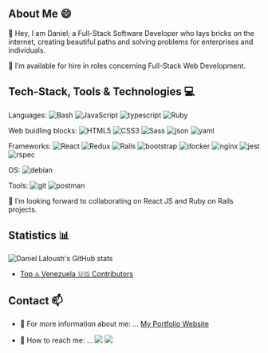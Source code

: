 <!--
**dandush03/dandush03** is a ✨ _special_ ✨ repository because its `README.md` (this file) appears on your GitHub profile.

Here are some ideas to get you started:

- 🔭 I’m currently working on ...
- 🌱 I’m currently learning ...
- 👯 I’m looking to collaborate on ...
- 🤔 I’m looking for help with ...
- 💬 Ask me about ...
- 📫 How to reach me: ...
- 😄 Pronouns: ...
- ⚡ Fun fact: ...
- [![Top Langs](https://github-readme-stats.vercel.app/api/top-langs/?username=dandush03)](https://github.com/anuraghazra/github-readme-stats) 
![Full-Stack Web Developer](https://user-images.githubusercontent.com/44635784/110093819-31e6fa80-7dac-11eb-885a-b936272a445a.gif)
-->

## About Me 😄
:wave: Hey, I am Daniel; a Full-Stack Software Developer who lays bricks on the internet, creating beautiful paths and solving problems for enterprises and individuals.

🔭 I’m available for hire in roles concerning Full-Stack Web Development.
## Tech-Stack, Tools & Technologies :computer:

Languages: <img alt="Bash" src="https://img.shields.io/badge/bash%20-%2314354C.svg?&style=for-the-badge&logo=bash&logoColor=white"/>  <img alt="JavaScript" src="https://img.shields.io/badge/javascript%20-%23323330.svg?&style=for-the-badge&logo=javascript&logoColor=white"/> <img alt="typescript" src="https://img.shields.io/badge/typescript-563D7C?style=for-the-badge&logo=typescript&logoColor=white"> <img alt="Ruby" src="https://img.shields.io/badge/ruby-%23CC342D.svg?&style=for-the-badge&logo=ruby&logoColor=white"/> 

Web buidling blocks: <img alt="HTML5" src="https://img.shields.io/badge/HTML5-E34F26?style=for-the-badge&logo=html5&logoColor=white"/> <img alt="CSS3" src="https://img.shields.io/badge/CSS3-1572B6?style=for-the-badge&logo=css3&logoColor=white"/> <img alt="Sass" src="https://img.shields.io/badge/sass-E34F26?style=for-the-badge&logo=css3&logoColor=white"/>
<img alt="json" src="https://img.shields.io/badge/json-563D7C?style=for-the-badge&logo=json&logoColor=white">
<img alt="yaml" src="https://img.shields.io/badge/yaml-563D7C?style=for-the-badge&logo=yaml&logoColor=white">

Frameworks: <img alt="React" src="https://img.shields.io/badge/react%20-%2320232a.svg?&style=for-the-badge&logo=react&logoColor=%2361DAFB"/> <img alt="Redux" src="https://img.shields.io/badge/redux%20-%23092E20.svg?&style=for-the-badge&logo=redux&logoColor=white"/> <img alt="Rails" src="https://img.shields.io/badge/rails%20-%23CC0000.svg?&style=for-the-badge&logo=ruby-on-rails&logoColor=white"/> <img alt="bootstrap" src="https://img.shields.io/badge/Bootstrap-563D7C?style=for-the-badge&logo=bootstrap&logoColor=white"> <img alt="docker" src="https://img.shields.io/badge/docker-0093d7?style=for-the-badge&logo=docker&logoColor=white"> <img alt="nginx" src="https://img.shields.io/badge/nginx-009137?style=for-the-badge&logo=nginx&logoColor=white"> <img alt="jest" src="https://img.shields.io/badge/jest-916f79?style=for-the-badge&logo=jest&logoColor=white"> <img alt="rspec" src="https://img.shields.io/badge/rspec-f53f5d?style=for-the-badge&logo=rspec&logoColor=white">

OS: <img alt="debian" src="https://img.shields.io/badge/debian-d0074e?style=for-the-badge&logo=debian&logoColor=white">

Tools: <img alt="git" src="https://img.shields.io/badge/Git-F05032?style=for-the-badge&logo=git&logoColor=white"/> <img alt="postman" src="https://img.shields.io/badge/Postman-FF6C37?style=for-the-badge&logo=Postman&logoColor=white" />

👯 I’m looking forward to collaborating on React JS and Ruby on Rails projects. 

## Statistics :bar_chart:

![Daniel Laloush's GitHub stats](https://github-readme-stats.vercel.app/api?username=dandush03&show_icons=true&theme=dracula)

- [Top 🔝 Venezuela 🇺🇬 Contributors](https://commits.top/venezuela.html)

## Contact 📫

- :link: For more information about me: ... [My Portfolio Website](https://dandush03.github.io/dandush03/)

- 💬 How to reach me: ... [![](https://img.shields.io/badge/LinkedIn-0077B5?style=for-the-badge&logo=linkedin&logoColor=white)](https://www.linkedin.com/in/daniel-laloush/) 
[![](https://img.shields.io/badge/Twitter-1DA1F2?style=for-the-badge&logo=twitter&logoColor=white)](https://twitter.com/dlaloush)
